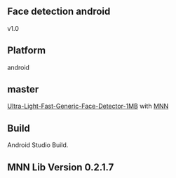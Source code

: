## Face detection android
v1.0
## Platform 
android
## master
[Ultra-Light-Fast-Generic-Face-Detector-1MB](https://github.com/Linzaer/Ultra-Light-Fast-Generic-Face-Detector-1MB) with [MNN](https://github.com/alibaba/MNN)

## Build
Android Studio Build.

## MNN Lib Version 0.2.1.7
